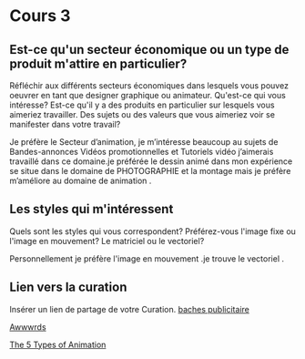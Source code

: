 # Cours 3
## Est-ce qu'un secteur économique ou un type de produit m'attire en particulier? 
Réfléchir aux différents secteurs économiques dans lesquels vous pouvez oeuvrer en tant que designer graphique ou animateur. Qu'est-ce qui vous intéresse? Est-ce qu'il y a des produits en particulier sur lesquels vous aimeriez travailler. Des sujets ou des valeurs que vous aimeriez voir se manifester dans votre travail? 


Je préfère le Secteur d’animation, je m’intéresse beaucoup au sujets de Bandes-annonces Vidéos promotionnelles  et Tutoriels vidéo  j’aimerais travaillé dans ce domaine.je préférée le dessin animé dans mon expérience se situe dans le domaine de PHOTOGRAPHIE et la montage mais je préfère m’améliore au domaine de animation .


## Les styles qui m'intéressent

Quels sont les styles qui vous correspondent? Préférez-vous l'image fixe ou l'image en mouvement? Le matriciel ou le vectoriel?


Personnellement je préfère l'image en mouvement .je trouve le vectoriel .


## Lien vers la curation
Insérer un lien de partage de votre Curation. 
[baches publicitaire](https://www.baches-publicitaires.com/)

 [Awwwrds](https://www.awwwards.com)
 
[The 5 Types of Animation](https://www.youtube.com/)

